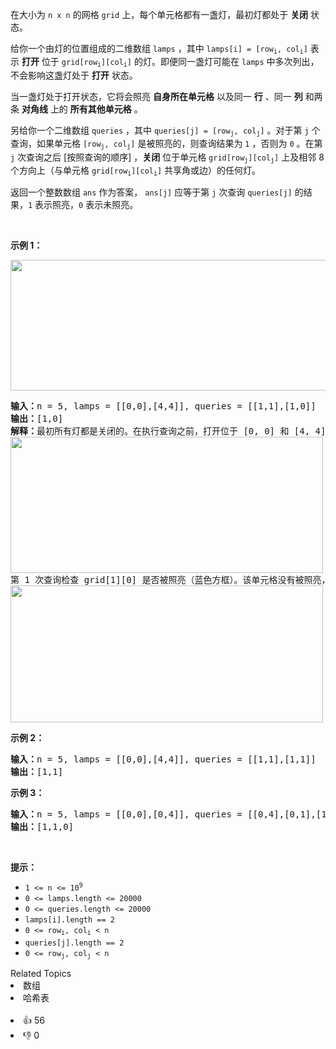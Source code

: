<p>在大小为 <code>n x n</code> 的网格 <code>grid</code> 上，每个单元格都有一盏灯，最初灯都处于 <strong>关闭</strong> 状态。</p>

<p>给你一个由灯的位置组成的二维数组&nbsp;<code>lamps</code> ，其中 <code>lamps[i] = [row<sub>i</sub>, col<sub>i</sub>]</code> 表示 <strong>打开</strong> 位于 <code>grid[row<sub>i</sub>][col<sub>i</sub>]</code> 的灯。即便同一盏灯可能在 <code>lamps</code> 中多次列出，不会影响这盏灯处于 <strong>打开</strong> 状态。</p>

<p>当一盏灯处于打开状态，它将会照亮 <strong>自身所在单元格</strong> 以及同一 <strong>行</strong> 、同一 <strong>列</strong> 和两条 <strong>对角线</strong> 上的 <strong>所有其他单元格</strong> 。</p>

<p>另给你一个二维数组 <code>queries</code> ，其中 <code>queries[j] = [row<sub>j</sub>, col<sub>j</sub>]</code> 。对于第 <code>j</code> 个查询，如果单元格 <code>[row<sub>j</sub>, col<sub>j</sub>]</code> 是被照亮的，则查询结果为 <code>1</code> ，否则为 <code>0</code> 。在第 <code>j</code> 次查询之后 [按照查询的顺序] ，<strong>关闭</strong> 位于单元格 <code>grid[row<sub>j</sub>][col<sub>j</sub>]</code> 上及相邻 8 个方向上（与单元格 <code>grid[row<sub>i</sub>][col<sub>i</sub>]</code> 共享角或边）的任何灯。</p>

<p>返回一个整数数组 <code>ans</code> 作为答案， <code>ans[j]</code> 应等于第 <code>j</code> 次查询&nbsp;<code>queries[j]</code>&nbsp;的结果，<code>1</code> 表示照亮，<code>0</code> 表示未照亮。</p>

<p>&nbsp;</p>

<p><strong>示例 1：</strong></p>
<img alt="" src="https://assets.leetcode.com/uploads/2020/08/19/illu_1.jpg" style="height: 209px; width: 750px;" />
<pre>
<strong>输入：</strong>n = 5, lamps = [[0,0],[4,4]], queries = [[1,1],[1,0]]
<strong>输出：</strong>[1,0]
<strong>解释：</strong>最初所有灯都是关闭的。在执行查询之前，打开位于 [0, 0] 和 [4, 4] 的灯。第 0&nbsp;次查询检查 grid[1][1] 是否被照亮（蓝色方框）。该单元格被照亮，所以 ans[0] = 1 。然后，关闭红色方框中的所有灯。
<img alt="" src="https://assets.leetcode.com/uploads/2020/08/19/illu_step1.jpg" style="height: 218px; width: 500px;" />
第 1&nbsp;次查询检查 grid[1][0] 是否被照亮（蓝色方框）。该单元格没有被照亮，所以 ans[1] = 0 。然后，关闭红色矩形中的所有灯。
<img alt="" src="https://assets.leetcode.com/uploads/2020/08/19/illu_step2.jpg" style="height: 219px; width: 500px;" />
</pre>

<p><strong>示例 2：</strong></p>

<pre>
<strong>输入：</strong>n = 5, lamps = [[0,0],[4,4]], queries = [[1,1],[1,1]]
<strong>输出：</strong>[1,1]
</pre>

<p><strong>示例 3：</strong></p>

<pre>
<strong>输入：</strong>n = 5, lamps = [[0,0],[0,4]], queries = [[0,4],[0,1],[1,4]]
<strong>输出：</strong>[1,1,0]
</pre>

<p>&nbsp;</p>

<p><strong>提示：</strong></p>

<ul>
	<li><code>1 &lt;= n &lt;= 10<sup>9</sup></code></li>
	<li><code>0 &lt;= lamps.length &lt;= 20000</code></li>
	<li><code>0 &lt;= queries.length &lt;= 20000</code></li>
	<li><code>lamps[i].length == 2</code></li>
	<li><code>0 &lt;= row<sub>i</sub>, col<sub>i</sub> &lt; n</code></li>
	<li><code>queries[j].length == 2</code></li>
	<li><code>0 &lt;= row<sub>j</sub>, col<sub>j</sub> &lt; n</code></li>
</ul>
<div><div>Related Topics</div><div><li>数组</li><li>哈希表</li></div></div><br><div><li>👍 56</li><li>👎 0</li></div>